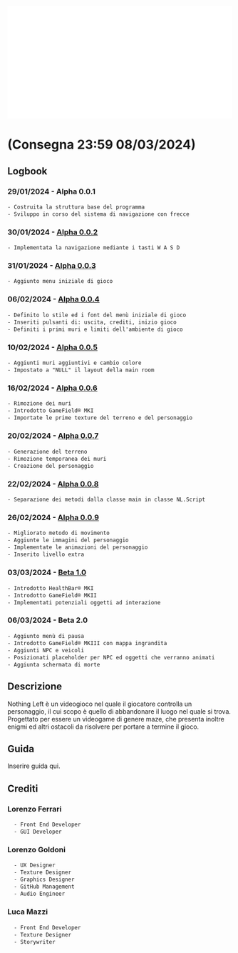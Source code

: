 ![Logo (Wh)](https://github.com/g0ldo/First-Order/blob/63889abfb27aa5248d58bfadb6e6a8ec6dce8744/NL.png)

# (Consegna 23:59 08/03/2024)

## Logbook
  ### 29/01/2024 - Alpha 0.0.1
    - Costruita la struttura base del programma
    - Sviluppo in corso del sistema di navigazione con frecce

  ### 30/01/2024 - [Alpha 0.0.2](https://github.com/g0ldo/FGM_Project/blob/3530acfb72393ad7c0bb9f00007db90ec1aec4ac/FGM%20Alpha%200.0.2.zip)
    - Implementata la navigazione mediante i tasti W A S D

  ### 31/01/2024 - [Alpha 0.0.3](https://github.com/g0ldo/First-Order/blob/7fa2c8ab59d2f6402c8a643ad6e92346d004abb5/FO%20Alpha%200.0.3.zip)
    - Aggiunto menu iniziale di gioco

  ### 06/02/2024 - [Alpha 0.0.4](https://github.com/g0ldo/First-Order/blob/d917cbe504d741546be70a0aff5c562f52126cc9/FO%20Alpha%200.0.4.zip)
    - Definito lo stile ed i font del menù iniziale di gioco
    - Inseriti pulsanti di: uscita, crediti, inizio gioco
    - Definiti i primi muri e limiti dell'ambiente di gioco

  ### 10/02/2024 - [Alpha 0.0.5](https://github.com/g0ldo/First-Order/blob/c317aeb4374a518ba836d66e1c68ae31f6b42597/Alpha%200.0.5.zip)
    - Aggiunti muri aggiuntivi e cambio colore
    - Impostato a "NULL" il layout della main room

  ### 16/02/2024 - [Alpha 0.0.6](https://github.com/g0ldo/First-Order/blob/1e9c84f14e69b6596dbab95bdeab2025203abeff/FO%20Alpha%200.0.6.zip)
    - Rimozione dei muri
    - Introdotto GameField® MKI
    - Importate le prime texture del terreno e del personaggio
    
  ### 20/02/2024 - [Alpha 0.0.7](https://github.com/g0ldo/First-Order/blob/2a45ea29680b233af425f60cc02695cdd1d7da6a/FO%20Alpha%200.0.7.zip)
    - Generazione del terreno 
    - Rimozione temporanea dei muri 
    - Creazione del personaggio

  ### 22/02/2024 - [Alpha 0.0.8](https://github.com/g0ldo/First-Order/blob/73b0d6602c36c46b82053731bfe470d483ceee1a/FO%20Alpha%200.0.8.zip)
    - Separazione dei metodi dalla classe main in classe NL.Script

  ### 26/02/2024 - [Alpha 0.0.9](https://github.com/g0ldo/First-Order/blob/0582933e9856f9dd415eccc074c953d7e3f90662/FO%20Alpha%200.0.9.zip)
    - Migliorato metodo di movimento 
    - Aggiunte le immagini del personaggio
    - Implementate le animazioni del personaggio
    - Inserito livello extra

  ### 03/03/2024 - [Beta 1.0](https://github.com/g0ldo/First-Order/blob/2430d3904ea97c38be7c329ce9d0518fa7f3f230/FO%20Beta%201.0.zip)
    - Introdotto HealthBar® MKI
    - Introdotto GameField® MKII
    - Implementati potenziali oggetti ad interazione

  ### 06/03/2024 - Beta 2.0
    - Aggiunto menù di pausa
    - Introdotto GameField® MKIII con mappa ingrandita
    - Aggiunti NPC e veicoli
    - Posizionati placeholder per NPC ed oggetti che verranno animati
    - Aggiunta schermata di morte
  


## Descrizione
  Nothing Left è un videogioco nel quale il giocatore controlla un personaggio, il cui scopo è quello di abbandonare il luogo nel quale si trova. Progettato per essere un videogame di
  genere maze, che presenta inoltre enigmi ed altri ostacoli da risolvere per portare a termine il gioco.

## Guida
  Inserire guida qui.

## Crediti
  ### Lorenzo Ferrari 
      - Front End Developer
      - GUI Developer
  ### Lorenzo Goldoni
      - UX Designer
      - Texture Designer 
      - Graphics Designer 
      - GitHub Management
      - Audio Engineer
  ### Luca Mazzi
      - Front End Developer
      - Texture Designer 
      - Storywriter
